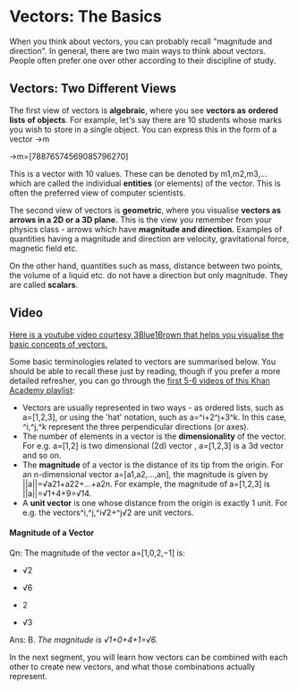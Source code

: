 # Vectors: The Basics

When you think about vectors, you can probably recall "magnitude and direction". In general, there are two main ways to think about vectors. People often prefer one over other according to their discipline of study.

## **Vectors: Two Different Views**

The first view of vectors is **algebraic**, where you see **vectors as** **ordered lists** **of objects**.  For example, let's say there are 10 students whose marks you wish to store in a single object. You can express this in the form of a vector →m

→m=[78876574569085796270]

This is a vector with 10 values. These can be denoted by m1,m2,m3,... which are called the individual **entities** (or elements) of the vector. This is often the preferred view of computer scientists.

The second view of vectors is **geometric**, where you visualise **vectors as arrows in a 2D or a 3D plane.** This is the view you remember from your physics class - arrows which have **magnitude and direction.**  Examples of quantities having a magnitude and direction are velocity, gravitational force, magnetic field etc.

On the other hand, quantities such as mass, distance between two points, the volume of a liquid etc. do not have a direction but only magnitude. They are called **scalars**.

## **Video**

​​​​​​[Here is a youtube video courtesy 3Blue1Brown that helps you visualise the basic concepts of vectors.](https://www.youtube.com/watch?v=fNk_zzaMoSs)

Some basic terminologies related to vectors are summarised below. You should be able to recall these just by reading, though if you prefer a more detailed refresher, you can go through the [first 5-6 videos of this Khan Academy playlist](https://www.youtube.com/watch?v=br7tS1t2SFE&list=PLRiaIeW3IkTUcrivMs8P955VSjTjHW5ot&index=1):

- Vectors are usually represented in two ways - as ordered lists, such as a=[1,2,3], or using the 'hat' notation, such as a=^i+2^j+3^k. In this case, ^i,^j,^k represent the three perpendicular directions (or axes).
- The number of elements in a vector is the **dimensionality** of the vector. For e.g. a=[1,2] is two dimensional (2d) vector , a=[1,2,3] is a 3d vector and so on.
- The **magnitude** of a vector is the distance of its tip from the origin. For an n-dimensional vector a=[a1,a2,...,an], the magnitude is given by ||a||=√a21+a22+...+a2n. For example, the magnitude of a=[1,2,3] is ||a||=√1+4+9=√14.
- A **unit vector** is one whose distance from the origin is exactly 1 unit. For e.g. the vectors^i,^j,^i√2+^j√2 are unit vectors.

#### Magnitude of a Vector

Qn: The magnitude of the vector a=[1,0,2,−1] is:

- √2

- √6

- 2

- √3

Ans: B. *The magnitude is √1+0+4+1=√6.*

In the next segment, you will learn how vectors can be combined with each other to create new vectors, and what those combinations actually represent.
